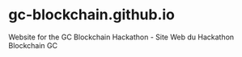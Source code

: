 # gc-blockchain.github.io
Website for the GC Blockchain Hackathon - Site Web du Hackathon Blockchain GC
